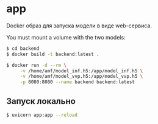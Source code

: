 # app

Docker образ для запуска модели в виде web-сервиса.

You must mount a volume with the two models:
```sh
$ cd backend
$ docker build -t backend:latest .

$ docker run -d --rm \
     -v /home/amf/model_inf.h5:/app/model_inf.h5 \
     -v /home/amf/model_vvp.h5:/app/model_vvp.h5 \
     -p 8080:8080 --name backend backend:latest
```

## Запуск локально
```sh
$ uvicorn app:app --reload
```